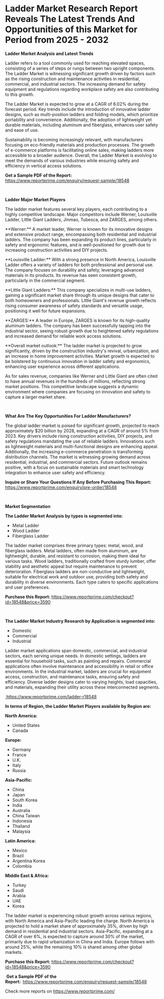 <p><h1>Ladder Market Research Report Reveals The Latest Trends And Opportunities of this Market for Period from 2025 - 2032</h1></p><p><strong>Ladder Market Analysis and Latest Trends</strong></p>
<p><p>Ladder refers to a tool commonly used for reaching elevated spaces, consisting of a series of steps or rungs between two upright components. The Ladder Market is witnessing significant growth driven by factors such as the rising construction and maintenance activities in residential, commercial, and industrial sectors. The increasing demand for safety equipment and regulations regarding workplace safety are also contributing to this growth.</p><p>The Ladder Market is expected to grow at a CAGR of 6.02% during the forecast period. Key trends include the introduction of innovative ladder designs, such as multi-position ladders and folding models, which prioritize portability and convenience. Additionally, the adoption of lightweight yet durable materials, including aluminum and fiberglass, enhances user safety and ease of use.</p><p>Sustainability is becoming increasingly relevant, with manufacturers focusing on eco-friendly materials and production processes. The growth of e-commerce platforms is facilitating online sales, making ladders more accessible to a broader audience. Overall, the Ladder Market is evolving to meet the demands of various industries while ensuring safety and efficiency in vertical access solutions.</p></p>
<p><strong>Get a Sample PDF of the Report:&nbsp;</strong> <a href="https://www.reportprime.com/enquiry/request-sample/18548?utm_campaign=3574&utm_medium=2&utm_source=Github&utm_content=ia&utm_term=19032025&utm_id=ladder">https://www.reportprime.com/enquiry/request-sample/18548</a></p>
<p>&nbsp;</p>
<p><strong>Ladder Major Market Players</strong></p>
<p><p>The ladder market features several key players, each contributing to a highly competitive landscape. Major competitors include Werner, Louisville Ladder, Little Giant Ladders, Jinmao, Tubesca, and ZARGES, among others.</p><p>**Werner:** A market leader, Werner is known for its innovative designs and extensive product range, encompassing both residential and industrial ladders. The company has been expanding its product lines, particularly in safety and ergonomic features, and is well-positioned for growth due to increasing construction activities and DIY projects.</p><p>**Louisville Ladder:** With a strong presence in North America, Louisville Ladder offers a variety of ladders for both professional and personal use. The company focuses on durability and safety, leveraging advanced materials in its products. Its revenue has seen consistent growth, particularly in the commercial segment.</p><p>**Little Giant Ladders:** This company specializes in multi-use ladders, gaining a significant market share through its unique designs that cater to both homeowners and professionals. Little Giant's revenue growth reflects rising consumer awareness of safety standards and versatile usage, positioning it well for future expansions.</p><p>**ZARGES:** A leader in Europe, ZARGES is known for its high-quality aluminum ladders. The company has been successfully tapping into the industrial sector, seeing robust growth due to heightened safety regulations and increased demand for reliable work access solutions.</p><p>**Overall market outlook:** The ladder market is projected to grow significantly, driven by the construction industry's revival, urbanization, and an increase in home improvement activities. Market growth is expected to be bolstered by continuous innovation in ladder safety and ergonomics, enhancing user experience across different applications. </p><p>As for sales revenue, companies like Werner and Little Giant are often cited to have annual revenues in the hundreds of millions, reflecting strong market positions. This competitive landscape suggests a dynamic environment where companies are focusing on innovation and safety to capture a larger market share.</p></p>
<p>&nbsp;</p>
<p><strong>What Are The Key Opportunities For Ladder Manufacturers?</strong></p>
<p><p>The global ladder market is poised for significant growth, projected to reach approximately $20 billion by 2028, expanding at a CAGR of around 5% from 2023. Key drivers include rising construction activities, DIY projects, and safety regulations mandating the use of reliable ladders. Innovations such as lightweight materials and multi-functional designs are enhancing appeal. Additionally, the increasing e-commerce penetration is transforming distribution channels. The market is witnessing growing demand across residential, industrial, and commercial sectors. Future outlook remains positive, with a focus on sustainable materials and smart technology integration to enhance user safety and efficiency.</p></p>
<p><strong>Inquire or Share Your Questions If Any Before Purchasing This Report:</strong> <a href="https://www.reportprime.com/enquiry/pre-order/18548?utm_campaign=3574&utm_medium=2&utm_source=Github&utm_content=ia&utm_term=19032025&utm_id=ladder">https://www.reportprime.com/enquiry/pre-order/18548</a></p>
<p>&nbsp;</p>
<p><strong>Market Segmentation</strong></p>
<p><strong>The Ladder Market Analysis by types is segmented into:</strong></p>
<p><ul><li>Metal Ladder</li><li>Wood Ladder</li><li>Fiberglass Ladder</li></ul></p>
<p><p>The ladder market comprises three primary types: metal, wood, and fiberglass ladders. Metal ladders, often made from aluminum, are lightweight, durable, and resistant to corrosion, making them ideal for various tasks. Wood ladders, traditionally crafted from sturdy lumber, offer stability and aesthetic appeal but require maintenance to prevent deterioration. Fiberglass ladders are non-conductive and lightweight, suitable for electrical work and outdoor use, providing both safety and durability in diverse environments. Each type caters to specific applications and user preferences.</p></p>
<p><strong>Purchase this Report:&nbsp;</strong><a href="https://www.reportprime.com/checkout?id=18548&price=3590&utm_campaign=3574&utm_medium=2&utm_source=Github&utm_content=ia&utm_term=19032025&utm_id=ladder">https://www.reportprime.com/checkout?id=18548&price=3590</a></p>
<p>&nbsp;</p>
<p><strong>The Ladder Market Industry Research by Application is segmented into:</strong></p>
<p><ul><li>Domestic</li><li>Commercial</li><li>Industrial</li></ul></p>
<p><p>Ladder market applications span domestic, commercial, and industrial sectors, each serving unique needs. In domestic settings, ladders are essential for household tasks, such as painting and repairs. Commercial applications often involve maintenance and accessibility in retail or office environments. In the industrial market, ladders are crucial for equipment access, construction, and maintenance tasks, ensuring safety and efficiency. Diverse ladder designs cater to varying heights, load capacities, and materials, expanding their utility across these interconnected segments.</p></p>
<p><a href="https://www.reportprime.com/ladder-r18548?utm_campaign=3574&utm_medium=2&utm_source=Github&utm_content=ia&utm_term=19032025&utm_id=ladder">&nbsp;https://www.reportprime.com/ladder-r18548</a></p>
<p><strong>In terms of Region, the Ladder Market Players available by Region are:</strong></p>
<p>
    <p> <strong> North America: </strong>
        <ul>
            <li>United States</li>
            <li>Canada</li>
        </ul>
        </p> 
    <p> <strong> Europe: </strong>
        <ul>
            <li>Germany</li>
            <li>France</li>
            <li>U.K.</li>
            <li>Italy</li>
            <li>Russia</li>
        </ul>
        </p> 
    <p> <strong> Asia-Pacific: </strong>
        <ul>
            <li>China</li>
            <li>Japan</li>
            <li>South Korea</li>
            <li>India</li>
            <li>Australia</li>
            <li>China Taiwan</li>
            <li>Indonesia</li>
            <li>Thailand</li>
            <li>Malaysia</li>
        </ul>
        </p> 
    <p> <strong> Latin America: </strong>
        <ul>
            <li>Mexico</li>
            <li>Brazil</li>
            <li>Argentina Korea</li>
            <li>Colombia</li>
        </ul>
        </p> 
    <p> <strong> Middle East & Africa: </strong>
        <ul>
            <li>Turkey</li>
            <li>Saudi</li>
            <li>Arabia</li>
            <li>UAE</li>
            <li>Korea</li>
        </ul>
    </p>
    </p>
<p><p>The ladder market is experiencing robust growth across various regions, with North America and Asia-Pacific leading the charge. North America is projected to hold a market share of approximately 35%, driven by high demand in residential and industrial sectors. Asia-Pacific, expanding at a CAGR of over 6%, is expected to capture around 30% of the market, primarily due to rapid urbanization in China and India. Europe follows with around 25%, while the remaining 10% is shared among other global markets.</p></p>
<p><strong>Purchase this Report: </strong><a href="https://www.reportprime.com/checkout?id=18548&price=3590&utm_campaign=3574&utm_medium=2&utm_source=Github&utm_content=ia&utm_term=19032025&utm_id=ladder">https://www.reportprime.com/checkout?id=18548&price=3590</a></p>
<p>&nbsp;<strong>Get a Sample PDF of the Report:&nbsp;&nbsp;</strong><a href="https://www.reportprime.com/enquiry/request-sample/18548?utm_campaign=3574&utm_medium=2&utm_source=Github&utm_content=ia&utm_term=19032025&utm_id=ladder">https://www.reportprime.com/enquiry/request-sample/18548</a></p>
<p><strong></strong></p>
<p>Check more reports on <a href="https://www.reportprime.com/?utm_campaign=3574&utm_medium=2&utm_source=Github&utm_content=ia&utm_term=19032025&utm_id=ladder">https://www.reportprime.com/</a></p>